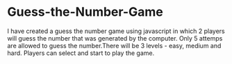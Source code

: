 # Guess-the-Number-Game
I have created a guess the number game using javascript in which 2 players will guess the number that was generated by the computer. Only 5 attemps are allowed to guess the number.There will be 3 levels - easy, medium and hard. Players can select and start to play the game.
